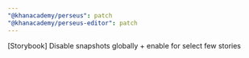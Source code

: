 ```yaml
---
"@khanacademy/perseus": patch
"@khanacademy/perseus-editor": patch
---
```


[Storybook] Disable snapshots globally + enable for select few stories
